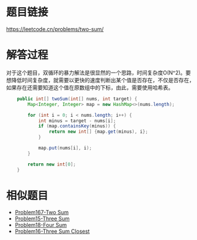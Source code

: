# 题目链接
https://leetcode.cn/problems/two-sum/

# 解答过程
对于这个题目，双循环的暴力解法是很显然的一个思路，时间复杂度O(N^2)。要想降低时间复杂度，就需要以更快的速度判断出某个值是否存在，不仅是否存在，如果存在还需要知道这个值在原数组中的下标，由此，需要使用哈希表。

```java
	public int[] twoSum(int[] nums, int target) {
		Map<Integer, Integer> map = new HashMap<>(nums.length);

		for (int i = 0; i < nums.length; i++) {
			int minus = target - nums[i];
			if (map.containsKey(minus)) {
				return new int[] {map.get(minus), i};
			}

			map.put(nums[i], i);
		}

		return new int[0];
	}
```

# 相似题目
- [Problem167-Two Sum](2021-08-06-leetcode-problem-167.md)
- [Problem15-Three Sum](2021-11-22-leetcode-problem-15.md)
- [Problem18-Four Sum](2021-11-24-leetcode-problem-18.md)
- [Problem16-Three Sum Closest](2021-11-23-leetcode-problem-16.md)